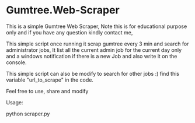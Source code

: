 # Gumtree.Web-Scraper
This is a simple Gumtree Web Scraper, Note this is for educational purpose only and if you have any question kindly contact me,

This simple script once running it scrap gumtree every 3 min and search for administrator jobs, It list all the current admin job for the current day only and 
a windows notification if there is a new Job and also write it on the console.

This simple script can also be modify to search for other jobs :) find this variable "url_to_scrape" in the code.

Feel free to use, share and modify 

Usage:

python scraper.py


